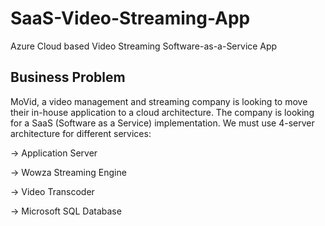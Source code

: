 # SaaS-Video-Streaming-App
Azure Cloud based Video Streaming Software-as-a-Service App

## Business Problem

MoVid, a video management and streaming company is looking to move their in-house application to a cloud architecture.
The company is looking for a SaaS (Software as a Service) implementation. We must use 4-server architecture for different services:

-> Application Server

-> Wowza Streaming Engine

-> Video Transcoder

-> Microsoft SQL Database


